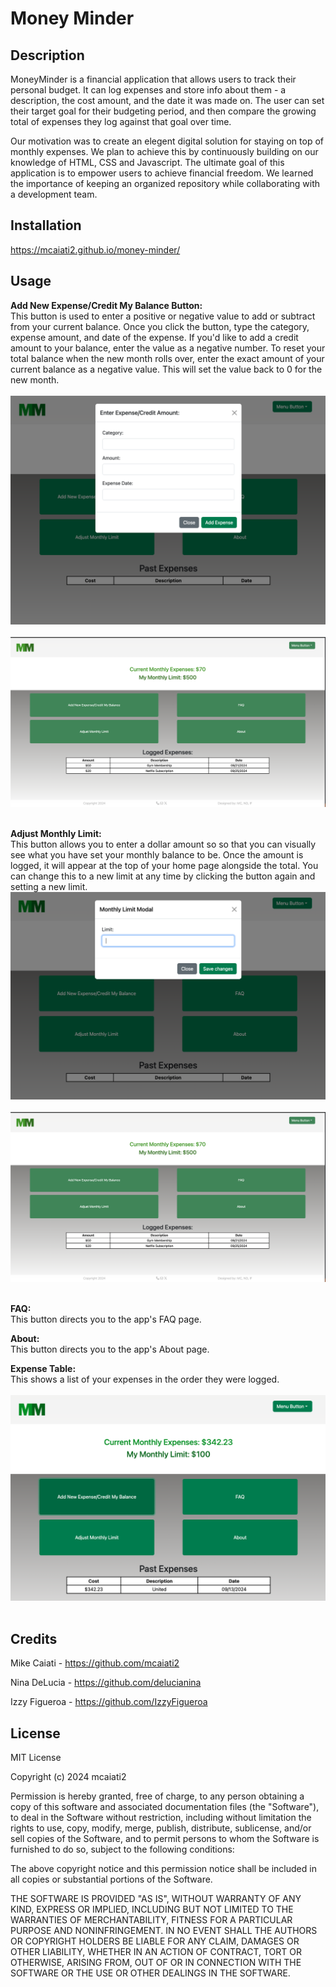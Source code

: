 # Money Minder

## Description

 MoneyMinder is a financial application that allows users to track their personal budget. It can log expenses and store info about them - a description, the cost amount, and the date it was made on. The user can set their target goal for their budgeting period, and then compare the growing total of expenses they log against that goal over time.

Our motivation was to create an elegent digital solution for staying on top of monthly expenses. We plan to achieve this by continuously building on our knowledge of HTML, CSS and Javascript. The ultimate goal of this application is to empower users to achieve financial freedom. We learned the importance of keeping an organized repository while collaborating with a development team.


## Installation 

https://mcaiati2.github.io/money-minder/

## Usage

**Add New Expense/Credit My Balance Button:** <br>
This button is used to enter a positive or negative value to add or subtract from your current balance. Once you click the button, type the category, expense amount, and date of the expense. If you'd like to add a credit amount to your balance, enter the value as a negative number. To reset your total balance when the new month rolls over, enter the exact amount of your current balance as a negative value. This will set the value back to 0 for the new month.<br><br>
 ![screenshot of add expense](<images/Add expense.png>)<br><br>
 ![screenshot of logged expense on homepage](<images/newest-mm-dashboard.png>)<br><br>


**Adjust Monthly Limit:** <br>
This button allows you to enter a dollar amount so so that you can visually see what you have set your monthly balance to be. Once the amount is logged, it will appear at the top of your home page alongside the total. You can change this to a new limit at  any time by clicking the button again and setting a new limit.<br>
![screenshot of add monthly limit](images/AML.png)<br><br>
![screenshot of logged limit ](<images/newest-mm-dashboard.png>)<br><br>

**FAQ:** <br>
This button directs you to the app's FAQ page.

**About:** <br>
This button directs you to the app's About page.

**Expense Table:** <br>
This shows a list of your expenses in the order they were logged.<br><br>
![alt text](<images/logged expense.png>)<br><br>



## Credits

Mike Caiati - https://github.com/mcaiati2

Nina DeLucia - https://github.com/delucianina 

Izzy Figueroa - https://github.com/IzzyFigueroa

## License

MIT License

Copyright (c) 2024 mcaiati2

Permission is hereby granted, free of charge, to any person obtaining a copy
of this software and associated documentation files (the "Software"), to deal
in the Software without restriction, including without limitation the rights
to use, copy, modify, merge, publish, distribute, sublicense, and/or sell
copies of the Software, and to permit persons to whom the Software is
furnished to do so, subject to the following conditions:

The above copyright notice and this permission notice shall be included in all
copies or substantial portions of the Software.

THE SOFTWARE IS PROVIDED "AS IS", WITHOUT WARRANTY OF ANY KIND, EXPRESS OR
IMPLIED, INCLUDING BUT NOT LIMITED TO THE WARRANTIES OF MERCHANTABILITY,
FITNESS FOR A PARTICULAR PURPOSE AND NONINFRINGEMENT. IN NO EVENT SHALL THE
AUTHORS OR COPYRIGHT HOLDERS BE LIABLE FOR ANY CLAIM, DAMAGES OR OTHER
LIABILITY, WHETHER IN AN ACTION OF CONTRACT, TORT OR OTHERWISE, ARISING FROM,
OUT OF OR IN CONNECTION WITH THE SOFTWARE OR THE USE OR OTHER DEALINGS IN THE
SOFTWARE.


